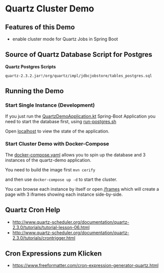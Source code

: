 # Quartz Cluster Demo

## Features of this Demo

* enable cluster mode for Quartz Jobs in Spring Boot



## Source of Quartz Database Script for Postgres

**Quartz Postgres Scripts**

    quartz-2.3.2.jar!/org/quartz/impl/jdbcjobstore/tables_postgres.sql

## Running the Demo

### Start Single Instance (Development)

If you just run the [QuartzDemoApplication.kt](src%2Fmain%2Fkotlin%2Fch%2Fbrontofundus%2Fdemos%2Fquartz%2FQuartzDemoApplication.kt) Spring-Boot Application you need to start the database first, using [run-postgres.sh](run-postgres.sh)

Open [localhost](http://localhost:8080/) to view the state of the application.

### Start Cluster Demo with Docker-Compose

The [docker-compose.yaml](docker-compose.yaml) allows you to spin up the database and 3 instances of the quartz-demo application.

You need to build the image first `mvn cerify`

and then use `docker-compose up -d` to start the cluster.

You can browse each instance by itself or open [/frames](http://localhost:18080/frames) which will create a page with 3 iframes showing each instance side-by-side.


## Quartz Cron Help

- http://www.quartz-scheduler.org/documentation/quartz-2.3.0/tutorials/tutorial-lesson-06.html
- http://www.quartz-scheduler.org/documentation/quartz-2.3.0/tutorials/crontrigger.html

## Cron Expressions zum Klicken
- https://www.freeformatter.com/cron-expression-generator-quartz.html

